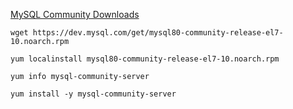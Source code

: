 

[MySQL Community Downloads](https://dev.mysql.com/downloads/repo/yum/)

```
wget https://dev.mysql.com/get/mysql80-community-release-el7-10.noarch.rpm
```


```
yum localinstall mysql80-community-release-el7-10.noarch.rpm
```


```
yum info mysql-community-server
```

```
yum install -y mysql-community-server
```
